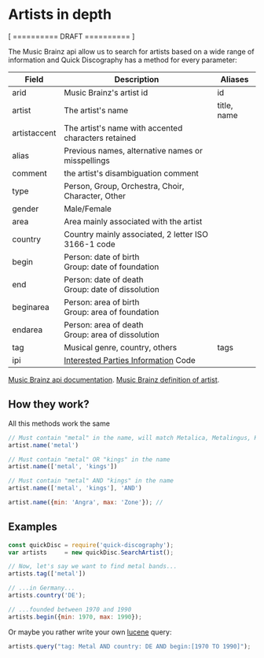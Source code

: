 # Artists in depth

[ ========== DRAFT ========== ]

The Music Brainz api allow us to search for artists based on a wide range of information and Quick Discography has a method for every parameter:

| Field        | Description                                                  | Aliases     |
| ------------ | ------------------------------------------------------------ | ----------- |
| arid         | Music Brainz's artist id                                     | id          |
| artist       | The artist's name                                            | title, name |
| artistaccent | The artist's name with accented characters retained          |             |
| alias        | Previous names, alternative names or misspellings            |             |
| comment      | the artist's disambiguation comment                          |             |
| type         | Person, Group, Orchestra, Choir, Character, Other            |             |
| gender       | Male/Female                                                  |             |
| area         | Area mainly associated with the artist                       |             |
| country      | Country mainly associated, 2 letter ISO 3166-1 code          |             |
| begin        | Person: date of birth<br />Group: date of foundation         |             |
| end          | Person: date of death<br />Group: date of dissolution        |             |
| beginarea    | Person: area of birth<br />Group: area of foundation         |             |
| endarea      | Person: area of death<br />Group: area of dissolution        |             |
| tag          | Musical genre, country, others                               | tags        |
| ipi          | [Interested Parties Information](https://musicbrainz.org/doc/IPI) Code |             |

[Music Brainz api documentation](https://musicbrainz.org/doc/Development/XML_Web_Service/Version_2/Search#Artist).
[Music Brainz definition of artist](https://musicbrainz.org/doc/Artist).



## How they work?

All this methods work the same

```js
// Must contain "metal" in the name, will match Metalica, Metalingus, Kings of metal etc
artist.name('metal')

// Must contain "metal" OR "kings" in the name
artist.name(['metal', 'kings'])

// Must contain "metal" AND "kings" in the name
artist.name(['metal', 'kings'], 'AND')

artist.name({min: 'Angra', max: 'Zone'}); // 
```

## Examples

```js
const quickDisc = require('quick-discography');
var artists     = new quickDisc.SearchArtist();

// Now, let's say we want to find metal bands...
artists.tag(['metal'])

// ...in Germany...
artists.country('DE');

// ...founded between 1970 and 1990
artists.begin({min: 1970, max: 1990});
```



Or maybe you rather write your own [lucene](https://lucene.apache.org/core/4_3_0/queryparser/org/apache/lucene/queryparser/classic/package-summary.html#package_description) query:

```js
artists.query("tag: Metal AND country: DE AND begin:[1970 TO 1990]");
```

